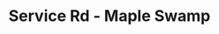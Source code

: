 ---
title: Service Rd - Maple Swamp
layout: trailhead
town: sandwich
lat: -70.43699
lng: 41.72476
---